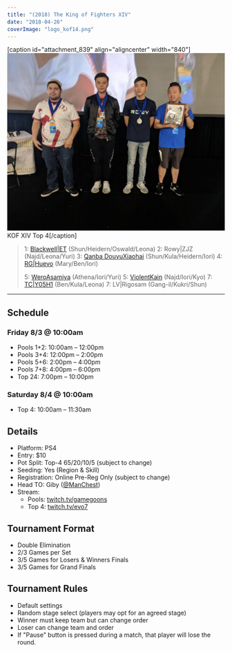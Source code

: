 ```yaml
---
title: "(2018) The King of Fighters XIV"
date: "2018-04-26"
coverImage: "logo_kof14.png"
---
```


\[caption id="attachment\_839" align="aligncenter" width="840"\]![KOF XIV Top 4](/uploads/KOFXIV-Top-4-1024x835.jpg) KOF XIV Top 4\[/caption\]

> 1: [Blackwell|ET](@ET1120) (Shun/Heidern/Oswald/Leona) 2: Rowy|ZJZ (Najd/Leona/Yuri) 3: [Qanba DouyuXiaohai](@Xiaohai_) (Shun/Kula/Heidern/Iori) 4: [RG|Huevo](@ChonFx) (Mary/Ben/Iori)
> 
> 5: [WeroAsamiya](@weroasamiya) (Athena/Iori/Yuri) 5: [ViolentKain](@ViolentKain) (Najd/Iori/Kyo) 7: [TC|Y05H1](@TCY05H1) (Ben/Kula/Leona) 7: LV|Rigosam (Gang-il/Kukri/Shun)

* * *

## Schedule

### Friday 8/3 @ 10:00am

- Pools 1+2: 10:00am – 12:00pm
- Pools 3+4: 12:00pm – 2:00pm
- Pools 5+6: 2:00pm – 4:00pm
- Pools 7+8: 4:00pm – 6:00pm
- Top 24: 7:00pm – 10:00pm

### Saturday 8/4 @ 10:00am

- Top 4: 10:00am – 11:30am

## Details

- Platform: PS4
- Entry: $10
- Pot Split: Top-4 65/20/10/5 (subject to change)
- Seeding: Yes (Region & Skill)
- Registration: Online Pre-Reg Only (subject to change)
- Head TO: Giby ([@ManChest](https://twitter.com/ManChest))
- Stream:
    - Pools: [twitch.tv/gamegoons](https://twitch.tv/gamegoons)
    - Top 4: [twitch.tv/evo7](https://twitch.tv/evo7)

## Tournament Format

- Double Elimination
- 2/3 Games per Set
- 3/5 Games for Losers & Winners Finals
- 3/5 Games for Grand Finals

## Tournament Rules

- Default settings
- Random stage select (players may opt for an agreed stage)
- Winner must keep team but can change order
- Loser can change team and order
- If "Pause" button is pressed during a match, that player will lose the round.
